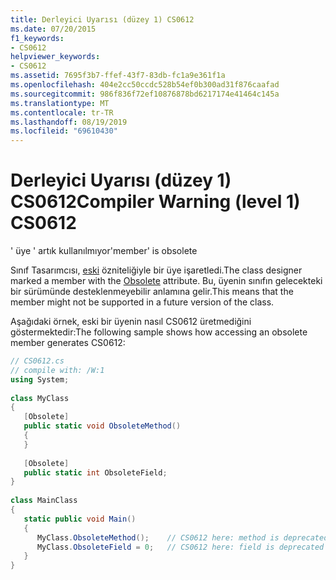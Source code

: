 ```yaml
---
title: Derleyici Uyarısı (düzey 1) CS0612
ms.date: 07/20/2015
f1_keywords:
- CS0612
helpviewer_keywords:
- CS0612
ms.assetid: 7695f3b7-ffef-43f7-83db-fc1a9e361f1a
ms.openlocfilehash: 404e2cc50ccdc528b54ef0b300ad31f876caafad
ms.sourcegitcommit: 986f836f72ef10876878bd6217174e41464c145a
ms.translationtype: MT
ms.contentlocale: tr-TR
ms.lasthandoff: 08/19/2019
ms.locfileid: "69610430"
---
```

# <a name="compiler-warning-level-1-cs0612"></a><span data-ttu-id="64d92-102">Derleyici Uyarısı (düzey 1) CS0612</span><span class="sxs-lookup"><span data-stu-id="64d92-102">Compiler Warning (level 1) CS0612</span></span>
<span data-ttu-id="64d92-103">' üye ' artık kullanılmıyor</span><span class="sxs-lookup"><span data-stu-id="64d92-103">'member' is obsolete</span></span>  
  
 <span data-ttu-id="64d92-104">Sınıf Tasarımcısı, [eski](../programming-guide/concepts/attributes/common-attributes.md#Obsolete) özniteliğiyle bir üye işaretledi.</span><span class="sxs-lookup"><span data-stu-id="64d92-104">The class designer marked a member with the [Obsolete](../programming-guide/concepts/attributes/common-attributes.md#Obsolete) attribute.</span></span> <span data-ttu-id="64d92-105">Bu, üyenin sınıfın gelecekteki bir sürümünde desteklenmeyebilir anlamına gelir.</span><span class="sxs-lookup"><span data-stu-id="64d92-105">This means that the member might not be supported in a future version of the class.</span></span>  
  
 <span data-ttu-id="64d92-106">Aşağıdaki örnek, eski bir üyenin nasıl CS0612 üretmediğini göstermektedir:</span><span class="sxs-lookup"><span data-stu-id="64d92-106">The following sample shows how accessing an obsolete member generates CS0612:</span></span>  
  
```csharp  
// CS0612.cs  
// compile with: /W:1  
using System;  
  
class MyClass  
{  
   [Obsolete]  
   public static void ObsoleteMethod()  
   {  
   }  
  
   [Obsolete]  
   public static int ObsoleteField;  
}  
  
class MainClass  
{  
   static public void Main()  
   {  
      MyClass.ObsoleteMethod();    // CS0612 here: method is deprecated  
      MyClass.ObsoleteField = 0;   // CS0612 here: field is deprecated  
   }  
}  
```
